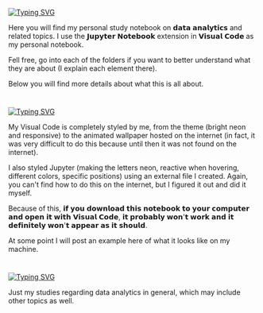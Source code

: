 
 [![Typing SVG](https://readme-typing-svg.demolab.com?font=Fira+Code&weight=700&duration=0.01&center=true&vCenter=true&pause=100000&color=C82F4B&random=false&width=1000&lines=My+Data+Studies+Notebook+%E2%9D%A3)](https://git.io/typing-svg)

Here you will find my personal study notebook on 𝗱𝗮𝘁𝗮 𝗮𝗻𝗮𝗹𝘆𝘁𝗶𝗰𝘀 and related topics. I use the 𝗝𝘂𝗽𝘆𝘁𝗲𝗿 𝗡𝗼𝘁𝗲𝗯𝗼𝗼𝗸 extension in 𝗩𝗶𝘀𝘂𝗮𝗹 𝗖𝗼𝗱𝗲 as my personal notebook.

Fell free, go into each of the folders if you want to better understand what they are about (I explain each element there).

Below you will find more details about what this is all about.

#
[![Typing SVG](https://readme-typing-svg.demolab.com?font=Fira+Code&weight=700&size=15&duration=0.1&pause=100000&color=C82F4B&random=false&width=435&lines=How+it+actually+looks+like)](https://git.io/typing-svg)

My Visual Code is completely styled by me, from the theme (bright neon and responsive) to the animated wallpaper hosted on the internet (in fact, it was very difficult to do this because until then it was not found on the internet).

I also styled Jupyter (making the letters neon, reactive when hovering, different colors, specific positions) using an external file I created. Again, you can't find how to do this on the internet, but I figured it out and did it myself.

Because of this, 𝗶𝗳 𝘆𝗼𝘂 𝗱𝗼𝘄𝗻𝗹𝗼𝗮𝗱 𝘁𝗵𝗶𝘀 𝗻𝗼𝘁𝗲𝗯𝗼𝗼𝗸 𝘁𝗼 𝘆𝗼𝘂𝗿 𝗰𝗼𝗺𝗽𝘂𝘁𝗲𝗿 𝗮𝗻𝗱 𝗼𝗽𝗲𝗻 𝗶𝘁 𝘄𝗶𝘁𝗵 𝗩𝗶𝘀𝘂𝗮𝗹 𝗖𝗼𝗱𝗲, 𝗶𝘁 𝗽𝗿𝗼𝗯𝗮𝗯𝗹𝘆 𝘄𝗼𝗻'𝘁 𝘄𝗼𝗿𝗸 𝗮𝗻𝗱 𝗶𝘁 𝗱𝗲𝗳𝗶𝗻𝗶𝘁𝗲𝗹𝘆 𝘄𝗼𝗻'𝘁 𝗮𝗽𝗽𝗲𝗮𝗿 𝗮𝘀 𝗶𝘁 𝘀𝗵𝗼𝘂𝗹𝗱.

At some point I will post an example here of what it looks like on my machine.
#
[![Typing SVG](https://readme-typing-svg.demolab.com?font=Fira+Code&weight=700&size=15&duration=0.1&pause=100000&color=C82F4B&random=false&width=435&lines=What's+in+it%3F)](https://git.io/typing-svg)

Just my studies regarding data analytics in general, which may include other topics as well.